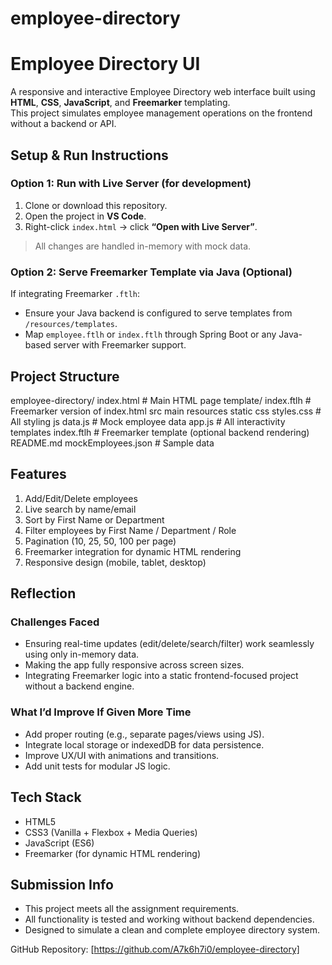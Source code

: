 ﻿# employee-directory

 # Employee Directory UI

A responsive and interactive Employee Directory web interface built using **HTML**, **CSS**, **JavaScript**, and **Freemarker** templating.  
This project simulates employee management operations on the frontend without a backend or API.



## Setup & Run Instructions

### Option 1: Run with Live Server (for development)
1. Clone or download this repository.
2. Open the project in **VS Code**.
3. Right-click `index.html` → click **“Open with Live Server”**.

>  All changes are handled in-memory with mock data.

### Option 2: Serve Freemarker Template via Java (Optional)
If integrating Freemarker `.ftlh`:
- Ensure your Java backend is configured to serve templates from `/resources/templates`.
- Map `employee.ftlh` or `index.ftlh` through Spring Boot or any Java-based server with Freemarker support.



##  Project Structure

employee-directory/
 index.html # Main HTML page 
 template/
 index.ftlh # Freemarker version of index.html
 src
 main
 resources
 static
 css
 styles.css # All styling
 js
data.js # Mock employee data
 app.js # All interactivity
 templates
 index.ftlh # Freemarker template (optional backend rendering)
README.md
mockEmployees.json # Sample data 


## Features

1. Add/Edit/Delete employees  
2. Live search by name/email  
3. Sort by First Name or Department  
4. Filter employees by First Name / Department / Role  
5. Pagination (10, 25, 50, 100 per page)  
6. Freemarker integration for dynamic HTML rendering  
7. Responsive design (mobile, tablet, desktop)


## Reflection

### Challenges Faced
- Ensuring real-time updates (edit/delete/search/filter) work seamlessly using only in-memory data.
- Making the app fully responsive across screen sizes.
- Integrating Freemarker logic into a static frontend-focused project without a backend engine.

### What I’d Improve If Given More Time
- Add proper routing (e.g., separate pages/views using JS).
- Integrate local storage or indexedDB for data persistence.
- Improve UX/UI with animations and transitions.
- Add unit tests for modular JS logic.



## Tech Stack

- HTML5  
- CSS3 (Vanilla + Flexbox + Media Queries)  
- JavaScript (ES6)  
- Freemarker (for dynamic HTML rendering)


## Submission Info

- This project meets all the assignment requirements.
- All functionality is tested and working without backend dependencies.
- Designed to simulate a clean and complete employee directory system.


 GitHub Repository: [https://github.com/A7k6h7i0/employee-directory]



